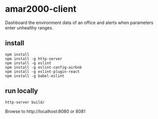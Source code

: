 # amar2000-client
Dashboard the environment data of an office and alerts when parameters enter unhealthy ranges.

## install

```
npm install
npm install -g http-server
npm install -g eslint
npm install -g eslint-config-airbnb
npm install -g eslint-plugin-react
npm install -g babel-eslint
```

## run locally

```
http-server build/
```

Browse to http://localhost:8080 or 8081
